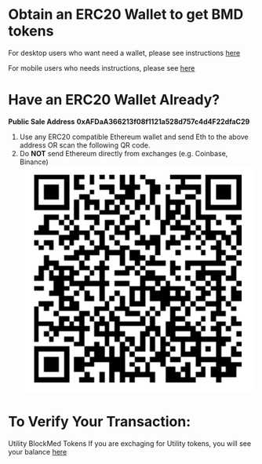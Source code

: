 # Obtain an ERC20 Wallet to get BMD tokens

For desktop users who want need a wallet, please see instructions [here](https://github.com/BlockMedical/BlockMedical/blob/master/docs/metamaskdocs/metamask_exchange_instructions.md)

For mobile users who needs instructions, please see [here](https://github.com/BlockMedical/BlockMedical/blob/master/docs/mobiledocs/README.md)

# Have an ERC20 Wallet Already?
**Public Sale Address**
**0xAFDaA366213f08f1121a528d757c4d4F22dfaC29**

1. Use any ERC20 compatible Ethereum wallet and send Eth to the above address OR scan the following QR code.
2. Do **NOT** send Ethereum directly from exchanges (e.g. Coinbase, Binance)
![QR Code](https://github.com/BlockMedical/BlockMedical/raw/master/docs/mobiledocs/tradecontract_QRcode.mainnet.png)

# To Verify Your Transaction:

Utility BlockMed Tokens
If you are exchaging for Utility tokens, you will see your balance [here](https://etherscan.io/address/0xafdaa366213f08f1121a528d757c4d4f22dfac29)
